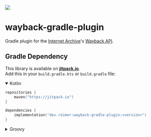 [![](https://jitpack.io/v/dev.reimer/wayback-gradle-plugin.svg)](https://jitpack.io/#dev.reimer/wayback-gradle-plugin)

# wayback-gradle-plugin

Gradle plugin for the [Internet Archive](https://archive.org)'s [Wayback API](https://archive.org/help/wayback_api.php).

## Gradle Dependency

This library is available on [**jitpack.io**](https://jitpack.io/#dev.reimer/wayback-gradle-plugin).  
Add this in your `build.gradle.kts` or `build.gradle` file:

<details open><summary>Kotlin</summary>

```kotlin
repositories {
    maven("https://jitpack.io")
}

dependencies {
    implementation("dev.reimer:wayback-gradle-plugin:<version>")
}
```

</details>

<details><summary>Groovy</summary>

```groovy
repositories {
    maven { url 'https://jitpack.io' }
}

dependencies {
    implementation 'dev.reimer:wayback-gradle-plugin:<version>'
}
```

</details>
